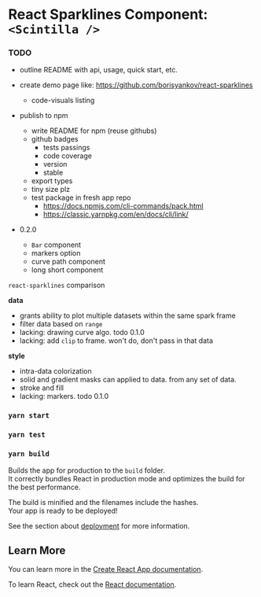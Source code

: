# React Sparklines Component: `<Scintilla />`

### TODO

- outline README with api, usage, quick start, etc.
- create demo page like: https://github.com/borisyankov/react-sparklines
  - code-visuals listing
- publish to npm

  - write README for npm (reuse githubs)
  - github badges
    - tests passings
    - code coverage
    - version
    - stable
  - export types
  - tiny size plz
  - test package in fresh app repo
    - https://docs.npmjs.com/cli-commands/pack.html
    - https://classic.yarnpkg.com/en/docs/cli/link/

- 0.2.0
  - `Bar` component
  - markers option
  - curve path component
  - long short component

`react-sparklines` comparison

**data**

- grants ability to plot multiple datasets within the same spark frame
- filter data based on `range`
- lacking: drawing curve algo. todo 0.1.0
- lacking: add `clip` to frame. won't do, don't pass in that data

**style**

- intra-data colorization
- solid and gradient masks can applied to data. from any set of data.
- stroke and fill
- lacking: markers. todo 0.1.0

### `yarn start`

### `yarn test`

### `yarn build`

Builds the app for production to the `build` folder.<br />
It correctly bundles React in production mode and optimizes the build for the best performance.

The build is minified and the filenames include the hashes.<br />
Your app is ready to be deployed!

See the section about [deployment](https://facebook.github.io/create-react-app/docs/deployment) for more information.

## Learn More

You can learn more in the [Create React App documentation](https://facebook.github.io/create-react-app/docs/getting-started).

To learn React, check out the [React documentation](https://reactjs.org/).
